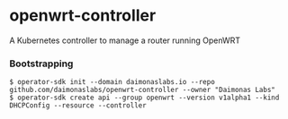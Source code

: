 # openwrt-controller
A Kubernetes controller to manage a router running OpenWRT

### Bootstrapping
```
$ operator-sdk init --domain daimonaslabs.io --repo github.com/daimonaslabs/openwrt-controller --owner "Daimonas Labs"
$ operator-sdk create api --group openwrt --version v1alpha1 --kind DHCPConfig --resource --controller
```